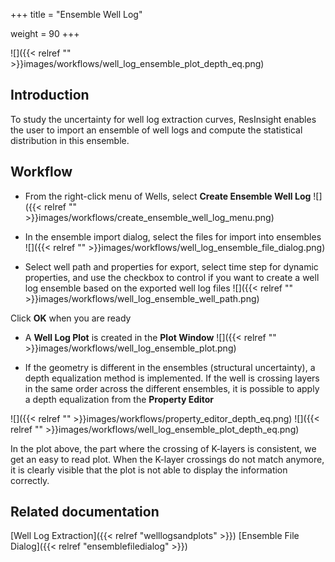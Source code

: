 +++
title = "Ensemble Well Log"

weight = 90
+++

![]({{< relref "" >}}images/workflows/well_log_ensemble_plot_depth_eq.png)

## Introduction

To study the uncertainty for well log extraction curves, ResInsight enables the user to import an ensemble of well logs and compute the statistical distribution in this ensemble. 

## Workflow

- From the right-click menu of Wells, select **Create Ensemble Well Log**
![]({{< relref "" >}}images/workflows/create_ensemble_well_log_menu.png)

- In the ensemble import dialog, select the files for import into ensembles
![]({{< relref "" >}}images/workflows/well_log_ensemble_file_dialog.png)

- Select well path and properties for export, select time step for dynamic properties, and use the checkbox to control if you want to create a well log ensemble based on the exported well log files
![]({{< relref "" >}}images/workflows/well_log_ensemble_well_path.png)

Click **OK** when you are ready

- A **Well Log Plot** is created in the **Plot Window** 
![]({{< relref "" >}}images/workflows/well_log_ensemble_plot.png)


- If the geometry is different in the ensembles (structural uncertainty), a depth equalization method is implemented. If the well is crossing layers in the same order across the different ensembles, it is possible to apply a depth equalization from the **Property Editor**

![]({{< relref "" >}}images/workflows/property_editor_depth_eq.png)
![]({{< relref "" >}}images/workflows/well_log_ensemble_plot_depth_eq.png)

In the plot above, the part where the crossing of K-layers is consistent, we get an easy to read plot. When the K-layer crossings do not match anymore, it is clearly visible that the plot is not able to display the information correctly. 


## Related documentation

[Well Log Extraction]({{< relref "welllogsandplots" >}})
[Ensemble File Dialog]({{< relref "ensemblefiledialog" >}})
